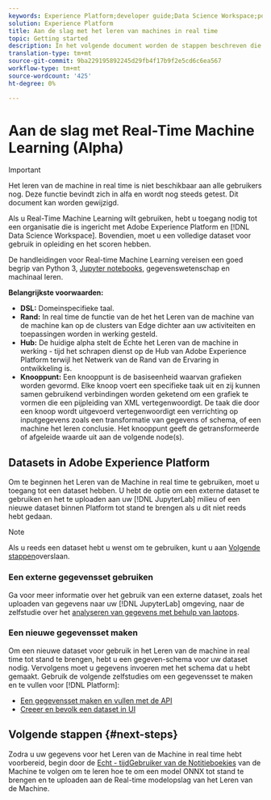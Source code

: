 ```yaml
---
keywords: Experience Platform;developer guide;Data Science Workspace;popular topics;Real time machine learning;
solution: Experience Platform
title: Aan de slag met het leren van machines in real time
topic: Getting started
description: In het volgende document worden de stappen beschreven die nodig zijn om een real-time model voor machinetolken in Adobe Experience Platform te maken.
translation-type: tm+mt
source-git-commit: 9ba229195892245d29fb4f17b9f2e5cd6c6ea567
workflow-type: tm+mt
source-wordcount: '425'
ht-degree: 0%

---
```



# Aan de slag met Real-Time Machine Learning (Alpha)

>[!IMPORTANT]
>
>Het leren van de machine in real time is niet beschikbaar aan alle gebruikers nog. Deze functie bevindt zich in alfa en wordt nog steeds getest. Dit document kan worden gewijzigd.

Als u Real-Time Machine Learning wilt gebruiken, hebt u toegang nodig tot een organisatie die is ingericht met Adobe Experience Platform en [!DNL Data Science Workspace]. Bovendien, moet u een volledige dataset voor gebruik in opleiding en het scoren hebben.

De handleidingen voor Real-time Machine Learning vereisen een goed begrip van Python 3, [Jupyter notebooks](../jupyterlab/overview.md), gegevenswetenschap en machinaal leren.

**Belangrijkste voorwaarden:**

- **DSL:** Domeinspecifieke taal.
- **Rand:** In real time de functie van de het het Leren van de machine van de machine kan op de clusters van Edge dichter aan uw activiteiten en toepassingen worden in werking gesteld.
- **Hub:** De huidige alpha stelt de Echte het Leren van de machine in werking - tijd het schrapen dienst op de Hub van Adobe Experience Platform terwijl het Netwerk van de Rand van de Ervaring in ontwikkeling is.
- **Knooppunt:** Een knooppunt is de basiseenheid waarvan grafieken worden gevormd. Elke knoop voert een specifieke taak uit en zij kunnen samen gebruikend verbindingen worden geketend om een grafiek te vormen die een pijpleiding van XML vertegenwoordigt. De taak die door een knoop wordt uitgevoerd vertegenwoordigt een verrichting op inputgegevens zoals een transformatie van gegevens of schema, of een machine het leren conclusie. Het knooppunt geeft de getransformeerde of afgeleide waarde uit aan de volgende node(s).

## Datasets in Adobe Experience Platform

Om te beginnen het Leren van de Machine in real time te gebruiken, moet u toegang tot een dataset hebben. U hebt de optie om een externe dataset te gebruiken en het te uploaden aan uw [!DNL JupyterLab] milieu of een nieuwe dataset binnen Platform tot stand te brengen als u dit niet reeds hebt gedaan.

>[!NOTE]
>
>Als u reeds een dataset hebt u wenst om te gebruiken, kunt u aan [Volgende stappen](#next-steps)overslaan.

### Een externe gegevensset gebruiken

Ga voor meer informatie over het gebruik van een externe dataset, zoals het uploaden van gegevens naar uw [!DNL JupyterLab] omgeving, naar de zelfstudie over het [analyseren van gegevens met behulp van laptops](../jupyterlab/analyze-your-data.md#external-data).

### Een nieuwe gegevensset maken

Om een nieuwe dataset voor gebruik in het Leren van de machine in real time tot stand te brengen, hebt u een gegeven-schema voor uw dataset nodig. Vervolgens moet u gegevens invoeren met het schema dat u hebt gemaakt. Gebruik de volgende zelfstudies om een gegevensset te maken en te vullen voor [!DNL Platform]:

- [Een gegevensset maken en vullen met de API](../../catalog/datasets/create.md)
- [Creeer en bevolk een dataset in UI](../../ingestion/tutorials/ingest-batch-data.md)

## Volgende stappen {#next-steps}

Zodra u uw gegevens voor het Leren van de Machine in real time hebt voorbereid, begin door de [Echt - tijdGebruiker van de Notitieboekjes](./rtml-authoring-notebook.md) van de Machine te volgen om te leren hoe te om een model ONNX tot stand te brengen en te uploaden aan de Real-time modelopslag van het Leren van de Machine.

